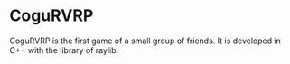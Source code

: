 # CoguRVRP
CoguRVRP is the first game of a small group of friends. It is developed in C++ with the library of raylib.
